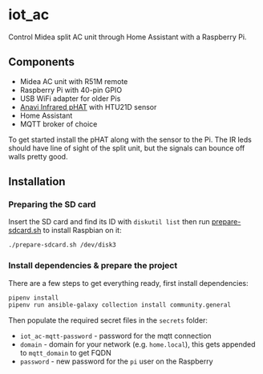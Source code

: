 # iot_ac

Control Midea split AC unit through Home Assistant with a Raspberry Pi.

## Components

* Midea AC unit with R51M remote
* Raspberry Pi with 40-pin GPIO
* USB WiFi adapter for older Pis
* [Anavi Infrared pHAT](https://www.crowdsupply.com/anavi-technology/infrared-phat) with HTU21D sensor
* Home Assistant
* MQTT broker of choice

To get started install the pHAT along with the sensor to the Pi. The IR leds should have line of sight of the split unit, but the signals can bounce off walls pretty good.

## Installation

### Preparing the SD card

Insert the SD card and find its ID with `diskutil list` then run [prepare-sdcard.sh](prepare-sdcard.sh) to install Raspbian on it:
```sh
./prepare-sdcard.sh /dev/disk3
```

### Install dependencies & prepare the project

There are a few steps to get everything ready, first install dependencies:
```sh
pipenv install
pipenv run ansible-galaxy collection install community.general
```

Then populate the required secret files in the `secrets` folder:
* `iot_ac-mqtt-password` - password for the mqtt connection
* `domain` - domain for your network (e.g. `home.local`), this gets appended to `mqtt_domain` to get FQDN
* `password` - new password for the `pi` user on the Raspberry
